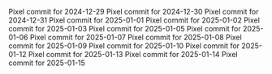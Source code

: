 Pixel commit for 2024-12-29
Pixel commit for 2024-12-30
Pixel commit for 2024-12-31
Pixel commit for 2025-01-01
Pixel commit for 2025-01-02
Pixel commit for 2025-01-03
Pixel commit for 2025-01-05
Pixel commit for 2025-01-06
Pixel commit for 2025-01-07
Pixel commit for 2025-01-08
Pixel commit for 2025-01-09
Pixel commit for 2025-01-10
Pixel commit for 2025-01-12
Pixel commit for 2025-01-13
Pixel commit for 2025-01-14
Pixel commit for 2025-01-15
